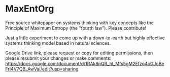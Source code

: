 # MaxEntOrg
Free source whitepaper on systems thinking with key concepts like the Principle of Maximum Entropy (the "fourth law"). Please contribute!

Just a little experiment to come up with a down-to-earth but highly effective systems thinking model based in natural sciences.

Google Drive link, please request or copy for editing permissions, then please resubmit your changes or make comments: https://docs.google.com/document/d/1RAk8pQR_hl_Mfs5gM2Efzo4oGJoBeFrI4V7QB_AwVaI/edit?usp=sharing

